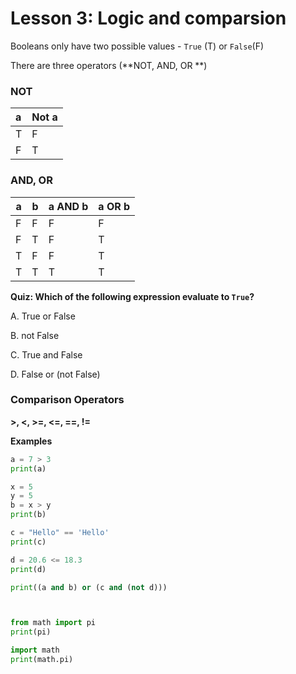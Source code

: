 # Lesson 3: Logic and comparsion

Booleans only have two possible values - `True` (T) or  `False`(F)

There are three operators (**NOT, AND, OR **)

### NOT

| a    | Not a |
| :--- | ----- |
| T    | F     |
| F    | T     |



### AND, OR

| a    | b    | a AND b | a OR b |
| ---- | ---- | ------- | ------ |
| F    | F    | F       | F      |
| F    | T    | F       | T      |
| T    | F    | F       | T      |
| T    | T    | T       | T      |







**Quiz: Which of the following expression evaluate to `True`?**

A. True or False

B. not False

C. True and False

D. False or (not False)





### Comparison Operators

**>, <, >=, <=, ==, !=**

**Examples**

```python
a = 7 > 3
print(a)

x = 5
y = 5
b = x > y
print(b)

c = "Hello" == 'Hello'
print(c)

d = 20.6 <= 18.3
print(d)

print((a and b) or (c and (not d)))



from math import pi
print(pi)

import math
print(math.pi)

```



